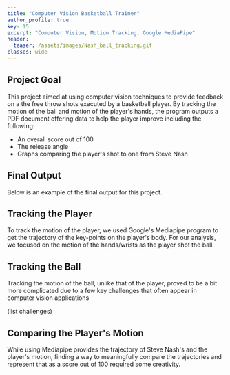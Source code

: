 ```yaml
---
title: "Computer Vision Basketball Trainer"
author_profile: true
key: 15
excerpt: "Computer Vision, Motion Tracking, Google MediaPipe"
header:
  teaser: /assets/images/Nash_ball_tracking.gif
classes: wide
---
```


## Project Goal
This project aimed at using computer vision techniques to provide feedback on a the free throw shots executed by a basketball player. By tracking the motion of the ball and motion of the player's hands, the program outputs a PDF document offering data to help the player improve including the following:
- An overall score out of 100
- The release angle
- Graphs comparing the player's shot to one from Steve Nash

## Final Output
Below is an example of the final output for this project. 

## Tracking the Player
To track the motion of the player, we used Google's Mediapipe program to get the trajectory of the key-points on the player's body. For our analysis, we focused on the motion of the hands/wrists as the player shot the ball.

## Tracking the Ball
Tracking the motion of the ball, unlike that of the player, proved to be a bit more complicated due to a few key challenges that often appear in computer vision applications

(list challenges)

## Comparing the Player's Motion
While using Mediapipe provides the trajectory of Steve Nash's and the player's motion, finding a way to meaningfully compare the trajectories and represent that as a score out of 100 required some creativity.